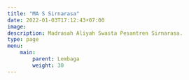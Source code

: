 ```yaml
---
title: "MA S Sirnarasa"
date: 2022-01-03T17:12:43+07:00
image: 
description: Madrasah Aliyah Swasta Pesantren Sirnarasa.
type: page
menu:
    main:
        parent: Lembaga
        weight: 30
---
```

